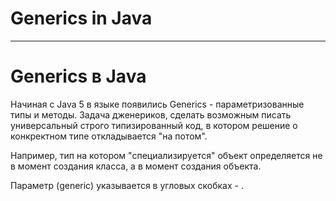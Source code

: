 # Generics in Java



_________________________________________________________

# Generics в Java

Начиная с Java 5 в языке появились Generics - параметризованные типы и методы.
Задача дженериков, сделать возможным писать универсальный строго типизированный код, в котором решение
о конкректном типе откладывается "на потом". 

Например, тип на котором "специализируется" объект определяется не в момент создания класса, 
а в момент создания объекта.

Параметр (generic) указывается в угловых скобках - <T>.


